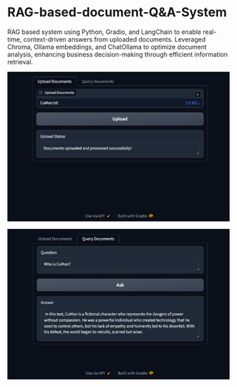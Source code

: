# RAG-based-document-Q&A-System

RAG based system using Python, Gradio, and LangChain to enable real-time, context-driven answers from uploaded documents. Leveraged Chroma, Ollama embeddings, and ChatOllama to optimize document analysis, enhancing business decision-making through efficient information retrieval.
 
![NO img found](UI_1.png)

![NO img found](UI_2.png)
